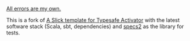 [All errors are my own.](http://prawfsblawg.blogs.com/prawfsblawg/2011/06/all-errors-are-my-own.html)

This is a fork of [A Slick template for Typesafe Activator](https://github.com/typesafehub/activator-hello-slick) with the latest software stack (Scala, sbt, dependencies) and [specs2](http://specs2.org) as the library for tests.
